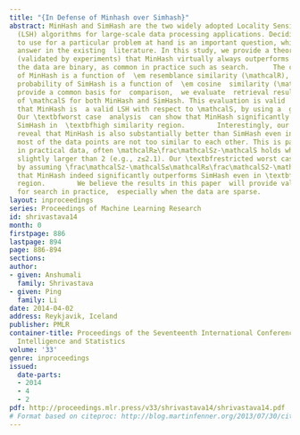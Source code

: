 ```yaml
---
title: "{In Defense of Minhash over Simhash}"
abstract: MinHash and SimHash are the two widely adopted Locality Sensitive Hashing
  (LSH) algorithms for large-scale data processing applications. Deciding which LSH
  to use for a particular problem at hand is an important question, which has no clear
  answer in the existing  literature. In this study, we provide a theoretical answer
  (validated by experiments) that MinHash virtually always outperforms  SimHash when
  the data are binary, as common in practice such as search.      The collision probability
  of MinHash is a function of  \em resemblance similarity (\mathcalR), while the collision
  probability of SimHash is a function of  \em cosine  similarity (\mathcalS). To
  provide a common basis for  comparison,  we evaluate  retrieval results in terms
  of \mathcalS for both MinHash and SimHash. This evaluation is valid  as we can prove
  that MinHash is  a valid LSH with respect to \mathcalS, by using a  general inequality  \mathcalS^2≤\mathcalR≤\frac\mathcalS2-\mathcalS.
  Our \textbfworst case  analysis  can show that MinHash significantly outperforms
  SimHash in  \textbfhigh similarity region.        Interestingly, our intensive experiments
  reveal that MinHash is also substantially better than SimHash even in datasets where
  most of the data points are not too similar to each other. This is partly because,
  in practical data, often \mathcalR≥\frac\mathcalSz-\mathcalS holds where z is only
  slightly larger than 2 (e.g., z≤2.1). Our \textbfrestricted worst case analysis
  by assuming \frac\mathcalSz-\mathcalS≤\mathcalR≤\frac\mathcalS2-\mathcalS shows
  that MinHash indeed significantly outperforms SimHash even in \textbflow similarity
  region.        We believe the results in this paper  will provide valuable guidelines
  for search in practice,  especially when the data are sparse.
layout: inproceedings
series: Proceedings of Machine Learning Research
id: shrivastava14
month: 0
firstpage: 886
lastpage: 894
page: 886-894
sections: 
author:
- given: Anshumali
  family: Shrivastava
- given: Ping
  family: Li
date: 2014-04-02
address: Reykjavik, Iceland
publisher: PMLR
container-title: Proceedings of the Seventeenth International Conference on Artificial
  Intelligence and Statistics
volume: '33'
genre: inproceedings
issued:
  date-parts:
  - 2014
  - 4
  - 2
pdf: http://proceedings.mlr.press/v33/shrivastava14/shrivastava14.pdf
# Format based on citeproc: http://blog.martinfenner.org/2013/07/30/citeproc-yaml-for-bibliographies/
---
```

